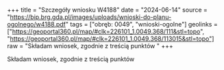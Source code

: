 +++
title = "Szczegóły wniosku W4188"
date = "2024-06-14"
source = "https://bip.brg.gda.pl/images/uploads/wnioski-do-planu-ogolnego/w4188.pdf"
tags = ["obręb: 0049", "wnioski-ogolne"]
geolinks = ["https://geoportal360.pl/map/#clk=226101_1.0049.368/111&stl=topo", "https://geoportal360.pl/map/#clk=226101_1.0049.368/113015&stl=topo"]
raw = "Składam wniosek, zgodnie z treścią punktów "
+++

Składam wniosek, zgodnie z treścią punktów 


